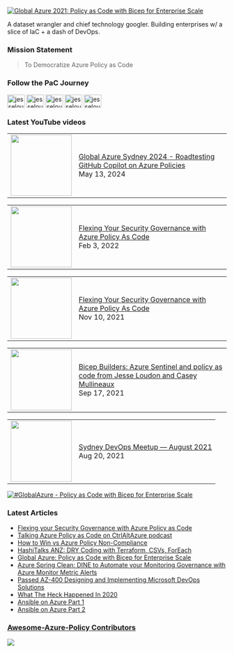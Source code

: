 [![Global Azure 2021: Policy as Code with Bicep for Enterprise Scale](https://jloudon.com/assets/images/JesseJson2021.JPG)](https://youtu.be/qpnMJXw6pIg)

A dataset wrangler and chief technology googler. Building enterprises w/ a slice of IaC + a dash of DevOps. 

### **Mission Statement**
> To Democratize Azure Policy as Code

### **Follow the PaC Journey**
<p align="left">
<a href="https://twitter.com/coder_au" target="blank"><img align="center" src="https://raw.githubusercontent.com/rahuldkjain/github-profile-readme-generator/master/src/images/icons/Social/twitter.svg" alt="jesseloudon" height="30" width="40" /></a>
<a href="https://linkedin.com/in/jesseloudon" target="blank"><img align="center" src="https://raw.githubusercontent.com/rahuldkjain/github-profile-readme-generator/master/src/images/icons/Social/linked-in-alt.svg" alt="jesseloudon" height="30" width="40" /></a>
<a href="https://github.com/jesseloudon" target="blank"><img align="center" src="https://github.com/rahuldkjain/github-profile-readme-generator/blob/master/src/images/icons/Social/github.svg" alt="jesseloudon" height="30" width="40" /></a>
<a href="https://jloudon.com/feed.xml" target="blank"><img align="center" src="https://github.com/rahuldkjain/github-profile-readme-generator/blob/master/src/images/icons/Social/rss.svg" alt="jesseloudon" height="30" width="40" /></a>
<a href="https://www.youtube.com/channel/UCZ79IZ2ofpJhLVAOgN0n9tw" target="blank"><img align="center" src="https://github.com/rahuldkjain/github-profile-readme-generator/blob/master/src/images/icons/Social/youtube.svg" alt="jesseloudon" height="30" width="40" /></a>
 
### Latest YouTube videos
<!-- YOUTUBE-PLAYLIST:START --><table><tr><td><a href="https://www.youtube.com/watch?v=_Fjs7kUGeLI"><img width="140px" src="https://i.ytimg.com/vi/_Fjs7kUGeLI/mqdefault.jpg"></a></td>
<td><a href="https://www.youtube.com/watch?v=_Fjs7kUGeLI">Global Azure Sydney 2024 - Roadtesting GitHub Copilot on Azure Policies</a><br/>May 13, 2024</td></tr></table>
<table><tr><td><a href="https://www.youtube.com/watch?v=SuH_TBBsvLI"><img width="140px" src="https://i.ytimg.com/vi/SuH_TBBsvLI/mqdefault.jpg"></a></td>
<td><a href="https://www.youtube.com/watch?v=SuH_TBBsvLI">Flexing Your Security Governance with Azure Policy As Code</a><br/>Feb 3, 2022</td></tr></table>
<table><tr><td><a href="https://www.youtube.com/watch?v=-KSLh2I9e1U"><img width="140px" src="https://i.ytimg.com/vi/-KSLh2I9e1U/mqdefault.jpg"></a></td>
<td><a href="https://www.youtube.com/watch?v=-KSLh2I9e1U">Flexing Your Security Governance with Azure Policy As Code</a><br/>Nov 10, 2021</td></tr></table>
<table><tr><td><a href="https://www.youtube.com/watch?v=B03V3Tazcec"><img width="140px" src="https://i.ytimg.com/vi/B03V3Tazcec/mqdefault.jpg"></a></td>
<td><a href="https://www.youtube.com/watch?v=B03V3Tazcec">Bicep Builders: Azure Sentinel and policy as code from Jesse Loudon and Casey Mullineaux</a><br/>Sep 17, 2021</td></tr></table>
<table><tr><td><a href="https://www.youtube.com/watch?v=dPwy8nlNyNM"><img width="140px" src="https://i.ytimg.com/vi/dPwy8nlNyNM/mqdefault.jpg"></a></td>
<td><a href="https://www.youtube.com/watch?v=dPwy8nlNyNM">Sydney DevOps Meetup — August 2021</a><br/>Aug 20, 2021</td></tr></table>
<!-- YOUTUBE-PLAYLIST:END -->
 
<!-- BEGIN YOUTUBE-CARDS -->
[![#GlobalAzure - Policy as Code with Bicep for Enterprise Scale](https://ytcards.demolab.com/?id=qpnMJXw6pIg&title=%23GlobalAzure+-+Policy+as+Code+with+Bicep+for+Enterprise+Scale&lang=en&timestamp=1618672431&background_color=%230d1117&title_color=%23ffffff&stats_color=%23dedede&max_title_lines=1&width=250&border_radius=5 "#GlobalAzure - Policy as Code with Bicep for Enterprise Scale")](https://www.youtube.com/watch?v=qpnMJXw6pIg)
<!-- END YOUTUBE-CARDS -->
 
### Latest Articles
<!-- BLOG-POST-LIST:START -->
- [Flexing your Security Governance with Azure Policy as Code](https://jloudon.com/cloud/Flexing-your-Security-Governance-with-Azure-Policy-as-Code/)
- [Talking Azure Policy as Code on CtrlAltAzure podcast](https://jloudon.com/cloud/Talking-Azure-Policy-as-Code-on-the-CtrlAltAzure-podcast/)
- [How to Win vs Azure Policy Non-Compliance](https://jloudon.com/cloud/How-To-Win-vs-Azure-Policy-Non-Compliance/)
- [HashiTalks ANZ: DRY Coding with Terraform, CSVs, ForEach](https://jloudon.com/cloud/HashiTalks-ANZ-DRY-Coding-with-Terraform-CSVs-ForEach/)
- [Global Azure: Policy as Code with Bicep for Enterprise Scale](https://jloudon.com/cloud/Global-Azure-Policy-as-Code-with-Bicep-for-Enterprise-Scale/)
- [Azure Spring Clean: DINE to Automate your Monitoring Governance with Azure Monitor Metric Alerts](https://jloudon.com/cloud/Azure-Spring-Clean-DINE-to-Automate-your-Monitoring-Governance-with-Azure-Monitor-Metric-Alerts/)
- [Passed AZ-400 Designing and Implementing Microsoft DevOps Solutions](https://jloudon.com/exams/Passed-AZ-400-Microsoft-Certified-DevOps-Engineer/)
- [What The Heck Happened In 2020](https://jloudon.com/personal/What-The-Heck-Happened-In-2020/)
- [Ansible on Azure Part 1](https://jloudon.com/cloud/Ansible-on-Azure-Part-1/)
- [Ansible on Azure Part 2](https://jloudon.com/cloud/Ansible-on-Azure-Part-2/)
<!-- BLOG-POST-LIST:END -->

### [Awesome-Azure-Policy Contributors](https://github.com/globalbao/awesome-azure-policy)
<a href="https://github.com/globalbao/awesome-azure-policy/graphs/contributors">
  <img src="https://contrib.rocks/image?repo=globalbao/awesome-azure-policy" />
</a>
